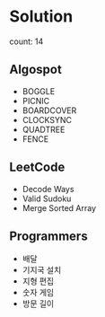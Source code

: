 # Solution
count: 14


## Algospot
<ul>
  <li>BOGGLE</li>
  <li>PICNIC</li>
  <li>BOARDCOVER</li>
  <li>CLOCKSYNC</li>
  <li>QUADTREE</li>
  <li>FENCE</li>
</ul>

## LeetCode
<ul>
  <li>Decode Ways</li>
  <li>Valid Sudoku</li>
  <li>Merge Sorted Array</li>
</ul>

## Programmers
<ul>
  <li>배달</li>
  <li>기지국 설치</li>
  <li>지형 편집</li>
  <li>숫자 게임</li>
  <li>방문 길이</li>
 </ul>
